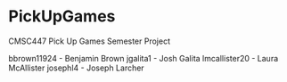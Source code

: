 # PickUpGames
CMSC447 Pick Up Games Semester Project

bbrown11924 - Benjamin Brown
jgalita1 - Josh Galita
lmcallister20 - Laura McAllister
josephl4 - Joseph Larcher
